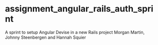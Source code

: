 # assignment_angular_rails_auth_sprint
A sprint to setup Angular Devise in a new Rails project
Morgan Martin, Johnny Steenbergen and Hannah Squier
